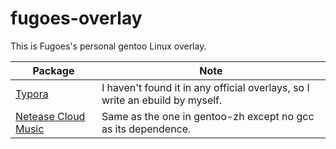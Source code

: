# fugoes-overlay

This is Fugoes's personal gentoo Linux overlay.

| Package                                  | Note                                     |
| ---------------------------------------- | ---------------------------------------- |
| [Typora](https://typora.io/)             | I haven't found it in any official overlays, so I write an ebuild by myself. |
| [Netease Cloud Music](http://music.163.com/) | Same as the one in gentoo-zh except no gcc as its dependence. |